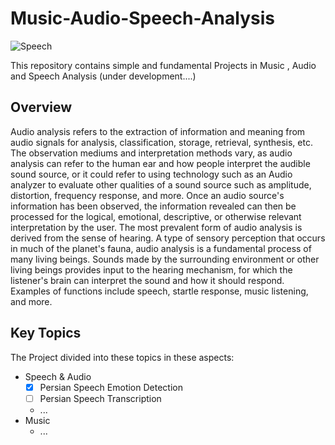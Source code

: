 # Music-Audio-Speech-Analysis
![Speech](https://github.com/Aliarcher/Music-Audio-Speech-Analysis/assets/53465519/2de3dabf-7c65-4290-bf16-5ef5762caa7b)

This repository contains simple and fundamental Projects in Music , Audio and Speech Analysis (under development....)
## Overview
Audio analysis refers to the extraction of information and meaning from audio signals for analysis, classification, storage, retrieval, synthesis, etc. The observation mediums and interpretation methods vary, as audio analysis can refer to the human ear and how people interpret the audible sound source, or it could refer to using technology such as an Audio analyzer to evaluate other qualities of a sound source such as amplitude, distortion, frequency response, and more. Once an audio source's information has been observed, the information revealed can then be processed for the logical, emotional, descriptive, or otherwise relevant interpretation by the user.
The most prevalent form of audio analysis is derived from the sense of hearing. A type of sensory perception that occurs in much of the planet's fauna, audio analysis is a fundamental process of many living beings. Sounds made by the surrounding environment or other living beings provides input to the hearing mechanism, for which the listener's brain can interpret the sound and how it should respond. Examples of functions include speech, startle response, music listening, and more.
## Key Topics
The Project divided into these topics in these aspects:
* Speech & Audio
  - [x] Persian Speech Emotion Detection
  - [ ] Persian Speech Transcription
  * ...
* Music
  * ... 
